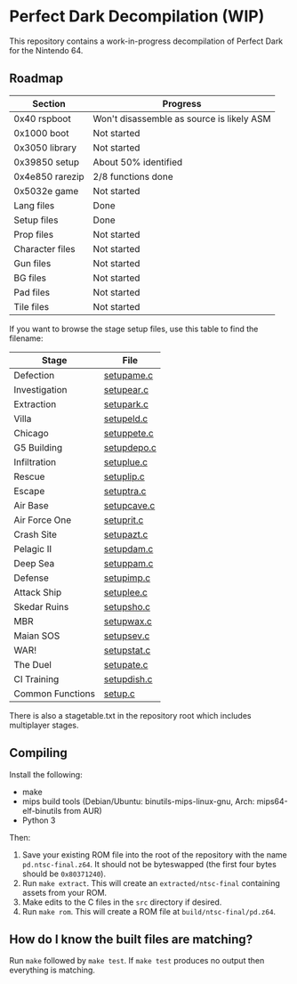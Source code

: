 # Perfect Dark Decompilation (WIP)

This repository contains a work-in-progress decompilation of Perfect Dark for the Nintendo 64.

## Roadmap

| Section         | Progress                                  |
| --------------- | ----------------------------------------- |
| 0x40 rspboot    | Won't disassemble as source is likely ASM |
| 0x1000 boot     | Not started                               |
| 0x3050 library  | Not started                               |
| 0x39850 setup   | About 50% identified                      |
| 0x4e850 rarezip | 2/8 functions done                        |
| 0x5032e game    | Not started                               |
| Lang files      | Done                                      |
| Setup files     | Done                                      |
| Prop files      | Not started                               |
| Character files | Not started                               |
| Gun files       | Not started                               |
| BG files        | Not started                               |
| Pad files       | Not started                               |
| Tile files      | Not started                               |

If you want to browse the stage setup files, use this table to find the filename:

| Stage            | File                                 |
| ---------------- | ------------------------------------ |
| Defection        | [setupame.c](src/setup/setupame.c)   |
| Investigation    | [setupear.c](src/setup/setupear.c)   |
| Extraction       | [setupark.c](src/setup/setupark.c)   |
| Villa            | [setupeld.c](src/setup/setupeld.c)   |
| Chicago          | [setuppete.c](src/setup/setuppete.c) |
| G5 Building      | [setupdepo.c](src/setup/setupdepo.c) |
| Infiltration     | [setuplue.c](src/setup/setuplue.c)   |
| Rescue           | [setuplip.c](src/setup/setuplip.c)   |
| Escape           | [setuptra.c](src/setup/setuptra.c)   |
| Air Base         | [setupcave.c](src/setup/setupcave.c) |
| Air Force One    | [setuprit.c](src/setup/setuprit.c)   |
| Crash Site       | [setupazt.c](src/setup/setupazt.c)   |
| Pelagic II       | [setupdam.c](src/setup/setupdam.c)   |
| Deep Sea         | [setuppam.c](src/setup/setuppam.c)   |
| Defense          | [setupimp.c](src/setup/setupimp.c)   |
| Attack Ship      | [setuplee.c](src/setup/setuplee.c)   |
| Skedar Ruins     | [setupsho.c](src/setup/setupsho.c)   |
| MBR              | [setupwax.c](src/setup/setupwax.c)   |
| Maian SOS        | [setupsev.c](src/setup/setupsev.c)   |
| WAR!             | [setupstat.c](src/setup/setupstat.c) |
| The Duel         | [setupate.c](src/setup/setupate.c)   |
| CI Training      | [setupdish.c](src/setup/setupdish.c) |
| Common Functions | [setup.c](src/setup.c)               |

There is also a stagetable.txt in the repository root which includes multiplayer stages.

## Compiling

Install the following:

* make
* mips build tools (Debian/Ubuntu: binutils-mips-linux-gnu, Arch: mips64-elf-binutils from AUR)
* Python 3

Then:

1. Save your existing ROM file into the root of the repository with the name `pd.ntsc-final.z64`. It should not be byteswapped (the first four bytes should be `0x80371240`).
2. Run `make extract`. This will create an `extracted/ntsc-final` containing assets from your ROM.
3. Make edits to the C files in the `src` directory if desired.
3. Run `make rom`. This will create a ROM file at `build/ntsc-final/pd.z64`.

## How do I know the built files are matching?

Run `make` followed by `make test`. If `make test` produces no output then everything is matching.
